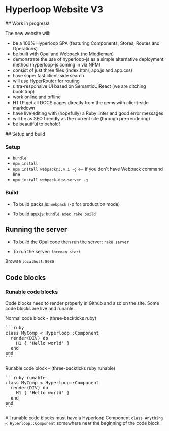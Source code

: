 # Hyperloop Website V3

## Work in progress!

The new website will:

+ be a 100% Hyperloop SPA (featuring Components, Stores, Routes and Operations)
+ be built with Opal and Webpack (no Middleman)
+ demonstrate the use of hyperloop-js as a simple alternative deployment method (hyperloop-js coming in via NPM)
+ consist of just three files (index.html, app.js and app.css)
+ have super fast client-side search
+ will use HyperRouter for routing
+ ultra-responsive UI based on SemanticUIReact (we are ditching bootstrap)
+ work online and offline
+ HTTP.get all DOCS pages directly from the gems with client-side markdown
+ have live editing with (hopefully) a Ruby linter and good error messages
+ will be as SEO friendly as the current site (through pre-rendering)
+ be beautiful to behold!

## Setup and build

### Setup

+ `bundle`
+ `npm install`
+ `npm install webpack@3.4.1 -g` <-- if you don't have Webpack command line
+ `npm install webpack-dev-server -g`

### Build

+ To build packs.js: `webpack` (-p for production mode)

+ To build app.js: `bundle exec rake build`

## Running the server

+ To build the Opal code then run the server: `rake server`

+ To run the server: `foreman start`

Browse `localhost:8080`

## Code blocks

### Runable code blocks

Code blocks need to render properly in Github and also on the site. Some code blocks are live and runanle.

Normal code block - (three-backticks ruby)
<PRE>
```ruby
class MyComp < Hyperloop::Component
  render(DIV) do
    H1 { 'Hello world' }
  end
end
```
</PRE>

Runable code block - (three-backticks ruby runable)

<PRE>
```ruby runable
class MyComp < Hyperloop::Component
  render(DIV) do
    H1 { 'Hello world' }
  end
end
```
</PRE>

All runable code blocks must have a Hyperloop Component `class Anything < Hyperloop::Component` somewhere near the beginning of the code block.
